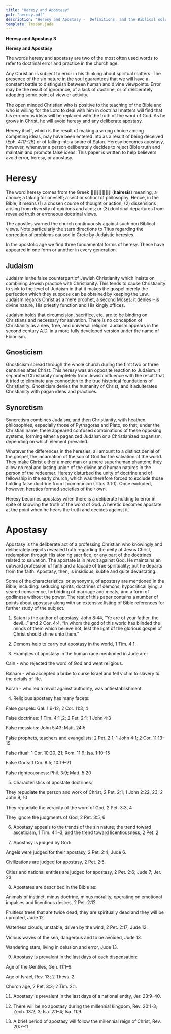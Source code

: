 ```yaml
---
title: "Heresy and Apostasy"
pdf: "heresy.pdf"
description: "Heresy and Apostasy -  Definitions, and the Biblical solution to the problem of apostasy in the local church."
template: lesson.jade
---
```



**Heresy and Apostasy 3**

**Heresy and Apostasy**

The words heresy and apostasy are two of the most often used words to
refer to doctrinal error and practice in the church age.

Any Christian is subject to error in his thinking about spiritual
matters. The presence of the sin nature in the soul guarantees that we
will have a constant battle to distinguish between human and divine
viewpoints. Error may be the result of ignorance, of a lack of doctrine,
or of deliberately adopting some point of view or activity.

The open minded Christian who is positive to the teaching of the Bible
and who is willing for the Lord to deal with him in doctrinal matters
will find that his erroneous ideas will be replaced with the truth of
the word of God. As he grows in Christ, he will avoid heresy and any
deliberate apostasy.

Heresy itself, which is the result of making a wrong choice among
competing ideas, may have been entered into as a result of being
deceived (Eph. 4:17-25) or of falling into a snare of Satan. Heresy
becomes apostasy, however, whenever a person deliberately decides to
re­ject Bible truth and maintain and promote false ideas. This paper is
written to help believers avoid error, heresy, or apostasy.

Heresy
======

The word heresy comes from the Greek  (**hairesis**) meaning, a
choice; a tak­ing for oneself; a sect or school of philoso­phy. Hence,
in the Bible, it means (1) a cho­sen course of thought or action; (2)
dissensions arising from diversity of opinions and aims; or (3)
doctrinal departures from revealed truth or erroneous doctrinal views.

The apostles warned the church continu­ously against such non Biblical
views. Note particularly the stern directions to Titus regard­ing the
correction of problems caused in Crete by Judaistic heresies.

In the apostolic age we find three funda­mental forms of heresy. These
have appeared in one form or another in every generation.

Judaism
-------

Judaism is the false counterpart of Jewish Christianity which insists on
combining Jewish practice with Christianity. This tends to cause
Christianity to sink to the level of Judaism in that it makes the gospel
merely the perfection which they suppose can be obtained by keep­ing the
Law. Judaism regards Christ as a mere prophet, a second Moses; it denies
His divine nature, His priestly function and His kingly offices.

Judaism holds that circumcision, sacrifice, etc. are to be binding on
Christians and neces­sary for salvation. There is no conception of
Christianity as a new, free, and universal reli­gion. Judaism appears in
the second century A.D. in a more fully developed version under the name
of Ebionism.

Gnosticism
----------

Gnosticism spread through the whole church during the first two or three
centuries after Christ. This heresy was an opposite re­action to
Judaism. It separated Christianity completely from Jewish influence with
the re­sult that it tried to eliminate any connection to the true
historical foundations of Christianity. Gnosticism denies the humanity
of Christ, and it adulterates Christianity with pagan ideas and
practices.

Syncretism
----------

Syncretism combines Judaism, and then Christianity, with heathen
philosophies, espe­cially those of Pythagoras and Plato, so that, under
the Christian name, there appeared con­fused combinations of these
opposing systems, forming either a paganized Judaism or a Christianized
paganism, depending on which element prevailed.

Whatever the differences in the heresies, all amount to a distinct
denial of the gospel, the incarnation of the son of God for the
sal­vation of the world. They make Christ either a mere man or a mere
superhuman phantom; they allow no real and lasting union of the divine
and human natures in the person of the redeemer. Heresy disturbed the
unity of doc­trine and of fellowship in the early church, which was
therefore forced to exclude those holding false doctrine from it
communion (Titus 3:10). Once excluded, however, heretics formed
societies of their own.

Heresy becomes apostasy when there is a deliberate holding to error in
spite of knowing the truth of the word of God. A heretic be­comes
apostate at the point when he hears the truth and decides against it.

Apostasy
========

Apostasy is the deliberate act of a profess­ing Christian who knowingly
and deliberately rejects revealed truth regarding the deity of Jesus
Christ, redemption through His atoning sacrifice, or any part of the
doctrines related to salvation. The apostate is in revolt against God.
He maintains an outward profession of faith and a facade of true
spirituality; but he departs from the faith. Apostasy, then, is
in­sidious, subtle and quite devastating.

Some of the characteristics, or synonyms, of apostasy are mentioned in
the Bible, includ­ing: seducing spirits, doctrines of demons,
hypocritical lying, a seared conscience, forbid­ding of marriage and
meats, and a form of godliness without the power. The rest of this paper
contains a number of points about apostasy along with an extensive
listing of Bible references for further study of the subject.

1. Satan is the author of apostasy, John 8:44, “Ye are of your father,
the devil…” and 2 Cor. 4:4, “In whom the god of this world has blinded
the minds of them which be­lieve not, lest the light of the glorious
gospel of Christ should shine unto them.”

2. Demons help to carry out apostasy in the world, 1 Tim. 4:1.

3. Examples of apostasy in the human race mentioned in Jude are:

Cain - who rejected the word of God and went religious.

Balaam - who accepted a bribe to curse Israel and fell victim to slavery
to the de­tails of life.

Korah - who led a revolt against authority, was antiestablishment.

4. Religious apostasy has many facets:

False gospels: Gal. 1:6-12; 2 Cor. 11:3, 4

False doctrines: 1 Tim. 4:1 ,2; 2 Pet. 2:1; 1 John 4:3

False messiahs: John 5:43; Matt. 24:5

False prophets, teachers and evangelists: 2 Pet. 2:1; 1 John 4:1; 2 Cor.
11:13–15

False ritual: 1 Cor. 10:20, 21; Rom. 11:9; Isa. 1:10–15

False Gods: 1 Cor. 8:5; 10:19–21

False righteousness: Phil. 3:9; Matt. 5:20

5. Characteristics of apostate doctrines:

They repudiate the person and work of Christ, 2 Pet. 2:1; 1 John 2:22,
23; 2 John 9, 10

They repudiate the veracity of the word of God, 2 Pet. 3:3, 4

They ignore the judgments of God, 2 Pet. 3:5, 6

6. Apostasy appeals to the trends of the sin nature; the trend toward
asceticism, 1 Tim. 4:1–3, and the trend toward licentiousness, 2 Pet. 2

7. Apostasy is judged by God:

Angels were judged for their apostasy, 2 Pet. 2:4; Jude 6.

Civilizations are judged for apostasy, 2 Pet. 2:5.

Cities and national entities are judged for apostasy, 2 Pet. 2:6; Jude
7; Jer. 23.

8. Apostates are described in the Bible as:

Animals of instinct, minus doctrine, minus morality, operating on
emotional impulses and licentious desires, 2 Pet. 2:12.

Fruitless trees that are twice dead; they are spiritually dead and they
will be uprooted, Jude 12.

Waterless clouds, unstable, driven by the wind, 2 Pet. 2:17; Jude 12.

Vicious waves of the sea, dangerous and to be avoided, Jude 13.

Wandering stars, living in delusion and er­ror, Jude 13.

9. Apostasy is prevalent in the last days of each dispensation:

Age of the Gentiles, Gen. 11:1–9.

Age of Israel, Rev. 13; 2 Thess. 2

Church age, 2 Pet. 3:3; 2 Tim. 3:1.

11. Apostasy is prevalent in the last days of a national entity, Jer.
23:9–40.

12. There will be no apostasy during the millennial kingdom, Rev.
20:1-3; Zech. 13:2, 3; Isa. 2:1–4; Isa. 11:9.

13. A brief period of apostasy will follow the millennial reign of
Christ, Rev. 20:7–11.

